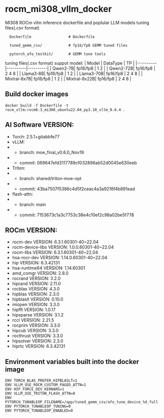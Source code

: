 # rocm_mi308_vllm_docker
MI308 ROCm vllm inference dockerfile and poplular LLM models tuning files(.csv format)

```
  Dockerfile                 # Dockerfile

  tuned_gemm_csv/            # fp16/fp8 GEMM tuned files 

  pytorch_afo_testkit/       # GEMM tune tools
```

tuning files(.csv format) suppot model:
| Model | DataType | TP |
|----------|----------|----------|
| Qwen2-7B| fp16/fp8 | 1 2 |
| Qwen2-72B| fp16/fp8 | 2 4 8 |
| Llama3-8B| fp16/fp8 | 1 2 |
| Llama3-70B| fp16/fp8 | 2 4 8 |
| Mixtral-8x7B| fp16/fp8 | 1 2 |
| Mixtral-8x22B| fp16/fp8 | 2 4 8 |

## Build docker images
```
docker build -f Dockerfile -t rocm_vllm:rocm6.3_mi308_ubuntu22.04_py3.10_vllm_0.6.4 .
```

## AI Software VERSION:
- Torch: 2.5.1+gitabbfe77
- vLLM: 
- - branch: moe_final_v0.6.0_Nov19
- - commit: 069647efd3117789cf032896ab52d0045e630eeb
- Triton:
- - branch: shared/triton-moe-opt
- - commit: 43ba7507f5386c4d5f2ceac4a3a9216f4b891ead
- flash-attn:
- - branch: main
- - commit: 7153673c1a3c7753c38e4c10ef2c98a02be5f778

## ROCm VERSION:
- rocm-dev VERSION: 6.3.1.60301-40~22.04
- rocm-device-libs VERSION: 1.0.0.60301-40~22.04
- rocm-libs VERSION: 6.3.1.60301-40~22.04
- hsa-rocr-dev VERSION: 1.14.0.60301-40~22.04
- hip VERSION: 6.3.42131
- hsa-runtime64 VERSION: 1.14.60301
- amd_comgr VERSION: 2.8.0
- rocrand VERSION: 3.2.0
- hiprand VERSION: 2.11.0
- rocblas VERSION: 4.3.0
- hipblas VERSION: 2.3.0
- hipblaslt VERSION: 0.10.0
- miopen VERSION: 3.3.0
- hipfft VERSION: 1.0.17
- hipsparse VERSION: 3.1.2
- rccl VERSION: 2.21.5
- rocprim VERSION: 3.3.0
- hipcub VERSION: 3.3.0
- rocthrust VERSION: 3.3.0
- hipsolver VERSION: 2.3.0
- hiprtc VERSION: 6.3.42131

## Environment variables built into the docker image
```
ENV TORCH_BLAS_PREFER_HIPBLASLT=1
ENV VLLM_USE_ROCM_CUSTOM_PAGED_ATTN=1
ENV HIP_FORCE_DEV_KERNARG=1
ENV VLLM_USE_TRITON_FLASH_ATTN=0
ENV PYTORCH_TUNABLEOP_FILENAME=/app/tuned_gemm_csv/afo_tune_device_%d_full.csv
ENV PYTORCH_TUNABLEOP_TUNING=0
ENV PYTORCH_TUNABLEOP_ENABLED=0
```